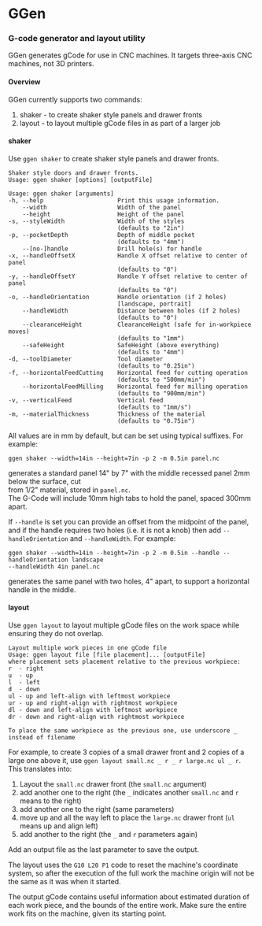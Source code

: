 # GGen
### G-code generator and layout utility

GGen generates gCode for use in CNC machines. It targets three-axis CNC machines,
not 3D printers.

#### Overview
GGen currently supports two commands:  
1. shaker - to create shaker style panels and drawer fronts
2. layout - to layout multiple gCode files in as part of a larger job

#### shaker
Use `ggen shaker` to create shaker style panels and drawer fronts.  
 
    Shaker style doors and drawer fronts.
    Usage: ggen shaker [options] [outputFile]
    
    Usage: ggen shaker [arguments]
    -h, --help                     Print this usage information.
        --width                    Width of the panel
        --height                   Height of the panel
    -s, --styleWidth               Width of the styles
                                   (defaults to "2in")
    -p, --pocketDepth              Depth of middle pocket
                                   (defaults to "4mm")
        --[no-]handle              Drill hole(s) for handle
    -x, --handleOffsetX            Handle X offset relative to center of panel
                                   (defaults to "0")
    -y, --handleOffsetY            Handle Y offset relative to center of panel
                                   (defaults to "0")
    -o, --handleOrientation        Handle orientation (if 2 holes)
                                   [landscape, portrait]
        --handleWidth              Distance between holes (if 2 holes)
                                   (defaults to "0")
        --clearanceHeight          ClearanceHeight (safe for in-workpiece moves)
                                   (defaults to "1mm")
        --safeHeight               SafeHeight (above everything)
                                   (defaults to "4mm")
    -d, --toolDiameter             Tool diameter
                                   (defaults to "0.25in")
    -f, --horizontalFeedCutting    Horizontal feed for cutting operation
                                   (defaults to "500mm/min")
        --horizontalFeedMilling    Horizontal feed for milling operation
                                   (defaults to "900mm/min")
    -v, --verticalFeed             Vertical feed
                                   (defaults to "1mm/s")
    -m, --materialThickness        Thickness of the material
                                   (defaults to "0.75in")

All values are in mm by default, but can be set using typical suffixes. For example:

    ggen shaker --width=14in --height=7in -p 2 -m 0.5in panel.nc

generates a standard panel 14" by 7" with the middle recessed panel 2mm below the surface, cut  
from 1/2" material, stored in `panel.nc`.  
The G-Code will include 10mm high tabs to hold the panel, spaced 300mm apart.

If `--handle` is set you can provide an offset from the midpoint of the panel, and
if the handle requires two holes (i.e. it is not a knob) then add `--handleOrientation`
and `--handleWidth`.  For example:  

    ggen shaker --width=14in --height=7in -p 2 -m 0.5in --handle --handleOrientation landscape  
    --handleWidth 4in panel.nc
   
generates the same panel with two holes, 4" apart, to support a horizontal handle in the middle.

#### layout

Use `ggen layout` to layout multiple gCode files on the work space while ensuring they
do not overlap.

    Layout multiple work pieces in one gCode file
    Usage: ggen layout file [file placement]... [outputFile]
    where placement sets placement relative to the previous workpiece:
    r  - right
    u  - up
    l  - left
    d  - down
    ul - up and left-align with leftmost workpiece
    ur - up and right-align with rightmost workpiece
    dl - down and left-align with leftmost workpiece
    dr - down and right-align with rightmost workpiece
    
    To place the same workpiece as the previous one, use underscore _
    instead of filename

For example, to create 3 copies of a small drawer front and 2 copies of a large one
above it, use `ggen layout small.nc _ r _ r large.nc ul _ r`. This translates into:  

1. Layout the `small.nc` drawer front (the `small.nc` argument)
2. add another one to the right (the `_` indicates another `small.nc` and `r` means to the right)
3. add another one to the right (same parameters)
4. move up and all the way left to place the `large.nc` drawer front (`ul` means up and align left)
5. add another to the right (the `_` and `r` parameters again)

Add an output file as the last parameter to save the output.

The layout uses the `G10 L20 P1` code to reset the machine's coordinate system, so
after the execution of the full work the machine origin will not be the same as it was
when it started.

The output gCode contains useful information about estimated duration of each work piece, and
the bounds of the entire work.  Make sure the entire work fits on the machine, given its
starting point.